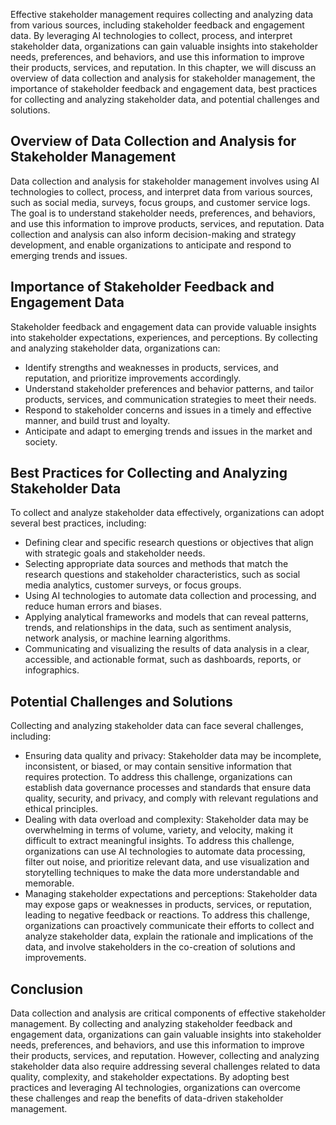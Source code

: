 
Effective stakeholder management requires collecting and analyzing data from various sources, including stakeholder feedback and engagement data. By leveraging AI technologies to collect, process, and interpret stakeholder data, organizations can gain valuable insights into stakeholder needs, preferences, and behaviors, and use this information to improve their products, services, and reputation. In this chapter, we will discuss an overview of data collection and analysis for stakeholder management, the importance of stakeholder feedback and engagement data, best practices for collecting and analyzing stakeholder data, and potential challenges and solutions.

Overview of Data Collection and Analysis for Stakeholder Management
-------------------------------------------------------------------

Data collection and analysis for stakeholder management involves using AI technologies to collect, process, and interpret data from various sources, such as social media, surveys, focus groups, and customer service logs. The goal is to understand stakeholder needs, preferences, and behaviors, and use this information to improve products, services, and reputation. Data collection and analysis can also inform decision-making and strategy development, and enable organizations to anticipate and respond to emerging trends and issues.

Importance of Stakeholder Feedback and Engagement Data
------------------------------------------------------

Stakeholder feedback and engagement data can provide valuable insights into stakeholder expectations, experiences, and perceptions. By collecting and analyzing stakeholder data, organizations can:

* Identify strengths and weaknesses in products, services, and reputation, and prioritize improvements accordingly.
* Understand stakeholder preferences and behavior patterns, and tailor products, services, and communication strategies to meet their needs.
* Respond to stakeholder concerns and issues in a timely and effective manner, and build trust and loyalty.
* Anticipate and adapt to emerging trends and issues in the market and society.

Best Practices for Collecting and Analyzing Stakeholder Data
------------------------------------------------------------

To collect and analyze stakeholder data effectively, organizations can adopt several best practices, including:

* Defining clear and specific research questions or objectives that align with strategic goals and stakeholder needs.
* Selecting appropriate data sources and methods that match the research questions and stakeholder characteristics, such as social media analytics, customer surveys, or focus groups.
* Using AI technologies to automate data collection and processing, and reduce human errors and biases.
* Applying analytical frameworks and models that can reveal patterns, trends, and relationships in the data, such as sentiment analysis, network analysis, or machine learning algorithms.
* Communicating and visualizing the results of data analysis in a clear, accessible, and actionable format, such as dashboards, reports, or infographics.

Potential Challenges and Solutions
----------------------------------

Collecting and analyzing stakeholder data can face several challenges, including:

* Ensuring data quality and privacy: Stakeholder data may be incomplete, inconsistent, or biased, or may contain sensitive information that requires protection. To address this challenge, organizations can establish data governance processes and standards that ensure data quality, security, and privacy, and comply with relevant regulations and ethical principles.
* Dealing with data overload and complexity: Stakeholder data may be overwhelming in terms of volume, variety, and velocity, making it difficult to extract meaningful insights. To address this challenge, organizations can use AI technologies to automate data processing, filter out noise, and prioritize relevant data, and use visualization and storytelling techniques to make the data more understandable and memorable.
* Managing stakeholder expectations and perceptions: Stakeholder data may expose gaps or weaknesses in products, services, or reputation, leading to negative feedback or reactions. To address this challenge, organizations can proactively communicate their efforts to collect and analyze stakeholder data, explain the rationale and implications of the data, and involve stakeholders in the co-creation of solutions and improvements.

Conclusion
----------

Data collection and analysis are critical components of effective stakeholder management. By collecting and analyzing stakeholder feedback and engagement data, organizations can gain valuable insights into stakeholder needs, preferences, and behaviors, and use this information to improve their products, services, and reputation. However, collecting and analyzing stakeholder data also require addressing several challenges related to data quality, complexity, and stakeholder expectations. By adopting best practices and leveraging AI technologies, organizations can overcome these challenges and reap the benefits of data-driven stakeholder management.
